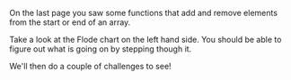 On the last page you saw some functions that add and remove elements from the start or end of an array.

Take a look at the Flode chart on the left hand side. You should be able to figure out what is going on by stepping though it.

We'll then do a couple of challenges to see!

